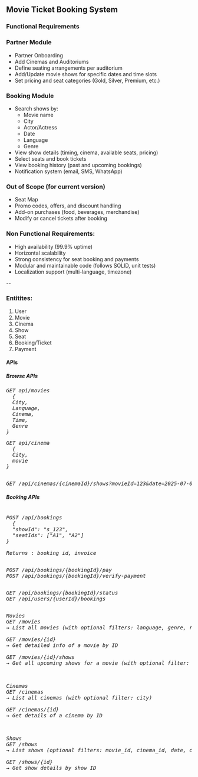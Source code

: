 ## Movie Ticket Booking System

### Functional Requirements


###  Partner Module
- Partner Onboarding  
- Add Cinemas and Auditoriums  
- Define seating arrangements per auditorium  
- Add/Update movie shows for specific dates and time slots  
- Set pricing and seat categories (Gold, Silver, Premium, etc.)


###  Booking Module
- Search shows by:
  - Movie name
  - City
  - Actor/Actress
  - Date
  - Language
  - Genre
- View show details (timing, cinema, available seats, pricing)
- Select seats and book tickets
- View booking history (past and upcoming bookings)
- Notification system (email, SMS, WhatsApp)


###  Out of Scope (for current version)
- Seat Map
- Promo codes, offers, and discount handling  
- Add-on purchases (food, beverages, merchandise)  
- Modify or cancel tickets after booking


### Non Functional Requirements:
- High availability (99.9% uptime)
- Horizontal scalability
- Strong consistency for seat booking and payments
- Modular and maintainable code (follows SOLID, unit tests)
- Localization support (multi-language, timezone)

--
### Entitites:
1. User
2. Movie
3. Cinema
4. Show
5. Seat
6. Booking/Ticket
7. Payment

#### APIs

##### Browse APIs

<pre><em>GET api/movies
  {
  City,
  Language,
  Cinema,
  Time,
  Genre
}</em></pre>


<pre><em>GET api/cinema
  {
  City,
  movie
}</em></pre>

<pre><em>
GET /api/cinemas/{cinemaId}/shows?movieId=123&date=2025-07-08
</em></pre>

##### Booking APIs

<pre><em>
POST /api/bookings
  {
  "showId": "s_123",
  "seatIds": ["A1", "A2"]
}

Returns : booking_id, invoice
</em></pre>

<pre><em>
POST /api/bookings/{bookingId}/pay
POST /api/bookings/{bookingId}/verify-payment
</em></pre>

<pre><em>
GET /api/bookings/{bookingId}/status
GET /api/users/{userId}/bookings
</em></pre>

<pre><em>
Movies
GET /movies
→ List all movies (with optional filters: language, genre, rating, city)

GET /movies/{id}
→ Get detailed info of a movie by ID

GET /movies/{id}/shows
→ Get all upcoming shows for a movie (with optional filter: city, date)

</em></pre>

<pre><em>
Cinemas
GET /cinemas
→ List all cinemas (with optional filter: city)

GET /cinemas/{id}
→ Get details of a cinema by ID

</em></pre>

<pre><em>
Shows
GET /shows
→ List shows (optional filters: movie_id, cinema_id, date, city)

GET /shows/{id}
→ Get show details by show ID
</em></pre>

<pre><em>
</em></pre>

<pre><em>
</em></pre>


<pre><em>
</em></pre>
